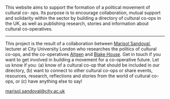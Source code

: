This website aims to support the formation of a political movement of cultural co- ops. Its purpose is to encourage collaboration, mutual support and solidarity within the sector by building a directory of cultural co-ops in the UK, as well as publishing research, stories and information about cultural co-operatives. 

---

This project is the result of a collaboration between [Marisol Sandoval](https://www.city.ac.uk/people/academics/marisol-sandoval), lecturer at City University London who researches the politics of cultural co-ops, and the co-operatives [Altgen](http://www.altgen.org.uk/) and [Blake House](http://blake.house/). Get in touch if you want to get involved in building a movement for a co-operative future. Let us know if you: (a) know of a cultural co-op that should be included in our directory, (b) want to connect to other cultural co-ops or share events, resources, research, reflections and stories from the world of cultural co-ops, or (c) have anything else to say!

[marisol.sandoval@city.ac.uk](mailto:marisol.sandoval@city.ac.uk)
